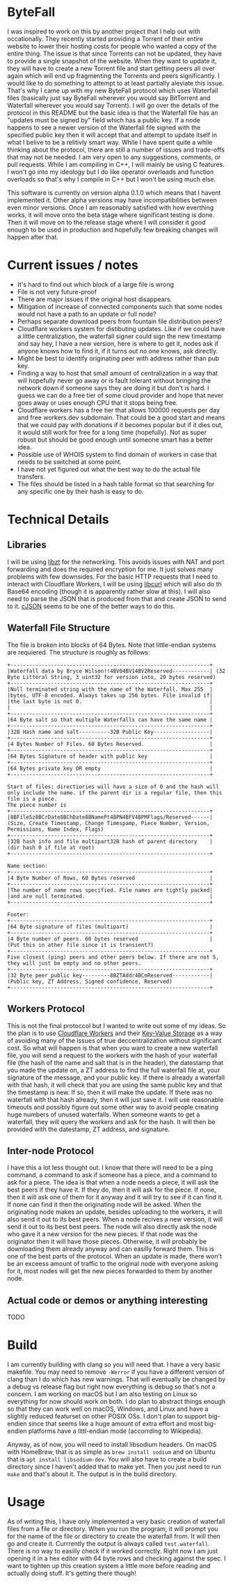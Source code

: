 # ByteFall
I was inspired to work on this by another project that I help out with occationally. They recently started providing a Torrent of their entire website to lower their hosting costs for people who wanted a copy of the entire thing. The issue is that since Torrents can not be updated, they have to provide a single snapshot of the website. When they want to update it, they will have to create a new Torrent file and start getting peers all over again which will end up fragmenting the Torrents and peers significantly. I would like to do something to attempt to at least partially aleviate this issue. That's why I came up with my new ByteFall protocol which uses Waterfall files (basically just say ByteFall wherever you would say BitTorrent and Waterfall wherever you would say Torrent). I will go over the details of the protocol in this README but the basic idea is that the Waterfall file has an "updates must be signed by" field which has a public key. If a node happens to see a newer version of the Waterfall file signed with the specified public key then it will accept that and attempt to update itself in what I belive to be a relitivly smart way. While I have spent quite a while thinking about the protocol, there are still a number of issues and trade-offs that may not be needed. I am very open to any suggestions, comments, or pull requests. While I am compiling in C++, I will mainly be using C features. I won't go into my ideology but I do like operator overloads and function overloads so that's why I compile in C++ but I won't be using much else.

This software is currently on version alpha 0.1.0 which means that I havent implemented it. Other alpha versions may have incompatibilities between even minor versions. Once I am reasonably satisfied with how everthing works, it will move onto the beta stage where significant testing is done. Then it will move on to the release stage where I will consider it good enough to be used in production and hopefully few breaking changes will happen after that.
# Current issues / notes
* It's hard to find out which block of a large file is wrong
* File is not very future-proof
* There are major issues if the original host disappears.
* Mitigation of increase of connected components such that some nodes would not have a path to an update or full node?
* Perhaps separate download peers from fountain file distribution peers?
* Cloudflare workers system for distibuting updates. Like if we could have a little centralization, the waterfall signer could sign the new timestamp and say hey, I have a new version, here is where to get it, nodes ask if anyone knows how to find it, if it turns out no one knows, ask directly.
* Might be best to identify originating peer with address rather than pub key.
* Finding a way to host that small amount of centralization in a way that will hopefully never go away or is fault tolerant without bringing the network down if someone says they are doing it but don't is hard. I guess we can do a free tier of some cloud provider and hope that never goes away or uses enough CPU that it stops being free.
* Cloudflare workers has a free tier that allows 100000 requests per day and free workers.dev subdomain. That could be a good start and means that we could pay with donations if it becomes popular but if it dies out, it would still work for free for a long time (hopefully). Not as super robust but should be good enough until someone smart has a better idea.
* Possible use of WHOIS system to find domain of workers in case that needs to be switched at some point.
* I have not yet figured out what the best way to do the actual file transfers.
* The files should be listed in a hash table format so that searching for any specific one by their hash is easy to do.
# Technical Details
## Libraries
I will be using [libzt](https://github.com/zerotier/libzt) for the networking. This avoids issues with NAT and port forwarding and does the required encryption for me. It just solves many problems with few downsides. For the basic HTTP requests that I need to interact with Cloudflare Workers, I will be using [libcurl](https://curl.se/libcurl/) which will also do th Base64 encoding (though it is apparently rather slow at this). I will also need to parse the JSON that is produced from that and create JSON to send to it. [cJSON](https://github.com/DaveGamble/cJSON) seems to be one of the better ways to do this.
## Waterfall File Structure
The file is broken into blocks of 64 Bytes. Note that little-endian systems are requiered. The structure is roughly as follows:
```
+----------------------------------------------------------------+
|Waterfall data by Bryce Wilson!!4BV04BV14BV2Reserved------------| (32 Byte Litteral String, 3 uint32 for version into, 20 bytes reserved)
+----------------------------------------------------------------+
|Null terminated string with the name of the Waterfall. Max 255  |
|bytes, UTF-8 encoded. Always takes up 256 bytes. File invalid if|
|the last byte is not 0.                                         |
|                                                                |
+----------------------------------------------------------------+
|64 Byte salt so that multiple Waterfalls can have the same name |
+----------------------------------------------------------------+
|32B Hash name and salt----------32B Public Key------------------|
+----------------------------------------------------------------+
|4 Bytes Number of Files. 60 Bytes Reserved.                     |
+----------------------------------------------------------------+
|64 Bytes Signature of header with public key                    |
+----------------------------------------------------------------+
|64 Bytes private key OR empty                                   |
+----------------------------------------------------------------+

Start of files: directiories will have a size of 0 and the hash will only include the name. if the parent dir is a regular file, then this file is a piece.
The piece number is 
+----------------------------------------------------------------+
|8BFileSz8BCrDate8BChDate8BNamePt4BPN4BFV4BPMFlags/Reserved------| (Size, Create Timestamp, Change Timespamp, Piece Number, Version, Permissions, Name Index, Flags)
+----------------------------------------------------------------+
|32B hash info and file multipart32B hash of parent directory    | (dir hash 0 if file at root)
+----------------------------------------------------------------+

Name section:
+----------------------------------------------------------------+
|4 Byte Number of Rows, 60 Bytes reserved                        |
+----------------------------------------------------------------+
|The number of name rows specified. File names are tightly packed|
|and are null terminated.                                        |
+----------------------------------------------------------------+

Footer:
+----------------------------------------------------------------+
|64 Byte signature of files (multipart)                          |
+----------------------------------------------------------------+
|4 Byte number of peers. 60 bytes reserved                       | (Put this in ather file since it is transient?)
+----------------------------------------------------------------+
Five closest (ping) peers and other peers below. If there are not 5, they will just be empty and no other peers.
+----------------------------------------------------------------+
|32 Byte peer public key---------8BZTAddr4BCnReserved------------| (Public key, ZT Address, Signed confidence, Reserved)
+----------------------------------------------------------------+
```
## Workers Protocol
This is not the final protoccol but I wanted to write out some of my ideas. So the plan is to use [Cloudflare Workers](https://workers.cloudflare.com/) and their [Key-Value Storage](https://www.cloudflare.com/products/workers-kv/) as a way of avoiding many of the issues of true deccentralization without significant cost. So what will happen is that when you want to create a new waterfall file, you will send a request to the workers with the hash of your waterfall file (the hash of the name and salt that is in the header), the datestamp that you made the update on, a ZT address to find the full waterfall file at, your signature of the message, and your public key. If there is already a waterfall with that hash, it will check that you are using the same public key and that the timestamp is new. If so, then it will make the update. If there was no waterfall with that hash already, then it will just save it. I will use reasonable timeouts and possibly figure out some other way to avoid people creating huge numbers of unused waterfalls. When someone wants to get a waterfall, they will query the workers and ask for the hash. It will then be provided with the datestamp, ZT address, and signature.
## Inter-node Protocol
I have this a lot less thought out. I know that there will need to be a ping command, a command to ask if someone has a piece, and a command to ask for a piece. The idea is that when a node needs a piece, it will ask the best peers if they have it. If they do, then it will ask for the piece. If none, then it will ask one of them for it anyway and it will try to see if it can find it. If none can find it then the originating node will be asked. When the originating node makes an update, besides uploading to the workers, it will also send it out to its best peers. When a node recives a new version, it will send it out to its best best peers. The node will also directly ask the node who gave it a new version for the new pieces. If that node was the originator then it will have those pieces. Otherwise, it will probably be downloading them already anyway and can easilly forward them. This is one of the best parts of the protocol. When an update is made, there won't be an exceess amount of traffic to the original node with everyone asking for it, most nodes will get the new pieces forwarded to them by another node.
## Actual code or demos or anything interesting
TODO
# Build
I am currently building with clang so you will need that. I have a very basic makefile. You may need to remove `-Werror` if you have a different version of clang than I do which has new warnings. That will eventually be changed by a debug vs release flag but right now everything is debug so that's not a concern. I am working on macOS but I am also testing on Linux so everything for now should work on both. I do plan to abstract things enough so that they can work well on macOS, Windows, and Linux and have a slightly reduced featurset on other POSIX OSs. I don't plan to support big-endien since that seems like a huge amount of extra effort and most big-endien platforms have a littl-endian mode (accorrding to Wikipedia).

Anyway, as of now, you will need to install libsodium headers. On macOS with HomeBrew, that is as simple as `brew install sodium` and on Ubuntu that is `apt install libsodium-dev`. You will also have to create a build directory since I haven't added that to make yet. Then you just need to run `make` and that's about it. The output is in the build directory.
# Usage
As of writing this, I have only implemented a very basic creation of waterfall files from a file or directory. When you run the program, it will prompt you for the name of the file or directory to create the waterfall from. It will then go and create it. Currrently the output is always called `test.waterfall`. There is no way to easilly check if it worked correctly. Right now I am just opening it in a hex editor with 64 byte rows and checking against the spec. I want to tighten up this creation system a little more before reading and actually doing stuff. It's getting there though!

